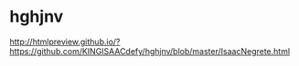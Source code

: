 # hghjnv
http://htmlpreview.github.io/?https://github.com/KINGISAACdefy/hghjnv/blob/master/IsaacNegrete.html
